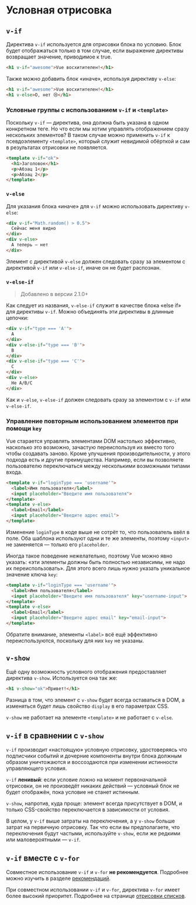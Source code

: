 
# Условная отрисовка


## `v-if`

Директива `v-if` используется для отрисовки блока по условию. Блок будет отображаться только в том случае, если выражение директивы возвращает значение, приводимое к true.

```html
<h1 v-if="awesome">Vue восхитителен!</h1>
```

Также можно добавить блок «иначе», используя директиву `v-else`:

```html
<h1 v-if="awesome">Vue восхитителен!</h1>
<h1 v-else>О, нет 😢</h1>
```

### Условные группы с использованием `v-if` и `<template>`

Поскольку `v-if` — директива, она должна быть указана в одном конкретном теге. Но что если мы хотим управлять отображением сразу нескольких элементов? В таком случае можно применить `v-if` к псевдоэлементу `<template>`, который служит невидимой обёрткой и сам в результатах отрисовки не появляется.

```html
<template v-if="ok">
  <h1>Заголовок</h1>
  <p>Абзац 1</p>
  <p>Абзац 2</p>
</template>
```

### `v-else`

Для указания блока «иначе» для `v-if` можно использовать директиву `v-else`:

```html
<div v-if="Math.random() > 0.5">
  Сейчас меня видно
</div>
<div v-else>
  А теперь — нет
</div>
```

Элемент с директивой `v-else` должен следовать сразу за элементом с директивой `v-if` или `v-else-if`, иначе он не будет распознан.

### `v-else-if`

> Добавлено в версии 2.1.0+

Как следует из названия, `v-else-if` служит в качестве блока «else if» для директивы `v-if`. Можно объединять эти директивы в длинные цепочки:

```html
<div v-if="type === 'A'">
  A
</div>
<div v-else-if="type === 'B'">
  B
</div>
<div v-else-if="type === 'C'">
  C
</div>
<div v-else>
  Не A/B/C
</div>
```

Как и `v-else`, `v-else-if` должен следовать сразу за элементом с `v-if` или `v-else-if`.

### Управление повторным использованием элементов при помощи `key`

Vue старается управлять элементами DOM настолько эффективно, насколько это возможно, зачастую переиспользуя их вместо того чтобы создавать заново. Кроме улучшения производительности, у этого подхода есть и другие преимущества. Например, если вы позволяете пользователю переключаться между несколькими возможными типами входа.

```html
<template v-if="loginType === 'username'">
  <label>Имя пользователя</label>
  <input placeholder="Введите имя пользователя">
</template>
<template v-else>
  <label>Email</label>
  <input placeholder="Введите адрес email">
</template>
```

Изменение `loginType` в коде выше не сотрёт то, что пользователь ввёл в поле. Оба шаблона используют одни и те же элементы, поэтому `<input>` не заменяется — только его `placeholder`.

Иногда такое поведение нежелательно, поэтому Vue можно явно указать: «эти элементы должны быть полностью независимы, не надо их переиспользовать». Для этого всего лишь нужно указать уникальное значение ключа `key`:

```html
<template v-if="loginType === 'username'">
  <label>Имя пользователя</label>
  <input placeholder="Введите имя пользователя" key="username-input">
</template>
<template v-else>
  <label>Email</label>
  <input placeholder="Введите адрес email" key="email-input">
</template>
```

Обратите внимание, элементы `<label>` всё ещё эффективно переиспользуются, поскольку для них `key` не указаны.

## `v-show`

Ещё одну возможность условного отображения предоставляет директива `v-show`. Используется она так же:

```html
<h1 v-show="ok">Привет!</h1>
```

Разница в том, что элемент с `v-show` будет всегда оставаться в DOM, а изменяться будет лишь свойство `display` в его параметрах CSS.

`v-show` не работает на элементе `<template>` и не работает с `v-else`.

## `v-if` в сравнении с `v-show`

`v-if` производит «настоящую» условную отрисовку, удостоверяясь что подписчики событий и дочерние компоненты внутри блока должным образом уничтожаются и воссоздаются при изменении истинности управляющего условия.

`v-if` **ленивый**: если условие ложно на момент первоначальной отрисовки, он не произведёт никаких действий — условный блок не будет отображён, пока условие не станет истинным.

`v-show`, напротив, куда проще: элемент всегда присутствует в DOM, и только CSS-свойство переключается в зависимости от условия.

В целом, у `v-if` выше затраты на переключения, а у `v-show` больше затрат на первичную отрисовку. Так что если вы предполагаете, что переключения будут частыми, используйте `v-show`, если же редкими или маловероятными — `v-if`.

## `v-if` вместе с `v-for`

Совместное использование `v-if` и `v-for` **не рекомендуется**. Подробнее можно изучить в разделе [рекомендаций](/v2/style-guide/#Избегайте-использования-v-if-с-v-for-важно).

При совместном использовании `v-if` и `v-for`, директива `v-for` имеет более высокий приоритет. Подробнее на странице [отрисовки списков](list.md#v-for-и-v-if).
